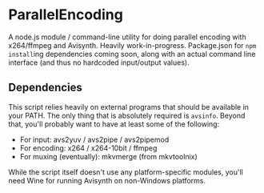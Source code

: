 # ParallelEncoding

A node.js module / command-line utility for doing parallel encoding with x264/ffmpeg and Avisynth. Heavily work-in-progress. Package.json for `npm install`ing dependencies coming soon, along with an actual command line interface (and thus no hardcoded input/output values).

## Dependencies

This script relies heavily on external programs that should be available in your PATH. The only thing that is absolutely required is `avsinfo`. Beyond that, you'll probably want to have at least some of the following:

- For input: avs2yuv / avs2pipe / avs2pipemod
- For encoding: x264 / x264-10bit / ffmpeg
- For muxing (eventually): mkvmerge (from mkvtoolnix)

While the script itself doesn't use any platform-specific modules, you'll need Wine for running Avisynth on non-Windows platforms.
